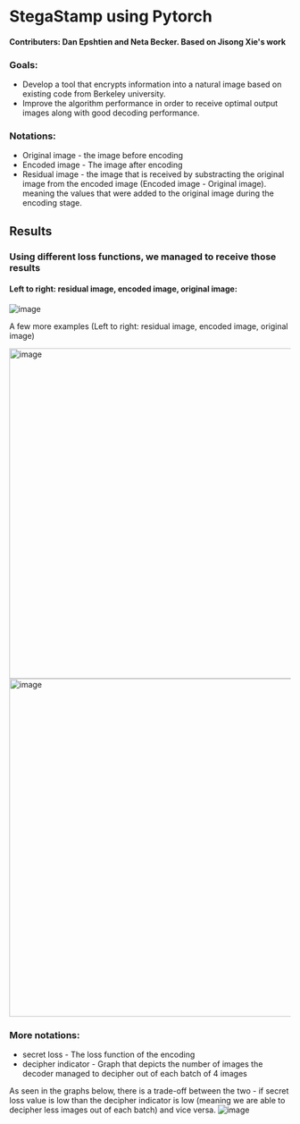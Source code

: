 # StegaStamp using Pytorch
#### Contributers: Dan Epshtien and Neta Becker. Based on Jisong Xie's work

### Goals: 
* Develop a tool that encrypts information into a natural image based on existing code from Berkeley university. 
* Improve the algorithm performance in order to receive optimal output images along with good decoding performance. 

### Notations:
* Original image - the image before encoding
* Encoded image - The image after encoding
* Residual image - the image that is received by substracting the original image from the encoded image (Encoded image - Original image). meaning the values that were added to the original image during the encoding stage.

## Results
### Using different loss functions, we managed to receive those results

#### Left to right: residual image, encoded image, original image:
![image](https://github.com/netabecker/Stegastamp_pytorch_version/assets/83274903/36e819c5-1109-4d81-93ef-205ad1da96d2)

A few more examples (Left to right: residual image, encoded image, original image)

<img width="591" alt="image" src="https://github.com/netabecker/Stegastamp_pytorch_version/assets/83274903/4d2518f3-5327-4d80-9d18-da5f11b1ab63">
<img width="605" alt="image" src="https://github.com/netabecker/Stegastamp_pytorch_version/assets/83274903/902eb630-93a4-4943-86ba-6b99b4d91480">

### More notations:
* secret loss - The loss function of the encoding
* decipher indicator - Graph that depicts the number of images the decoder managed to decipher out of each batch of 4 images

As seen in the graphs below, there is a trade-off between the two - if secret loss value is low than the decipher indicator is low (meaning we are able to decipher less images out of each batch) and vice versa.
![image](https://github.com/netabecker/Stegastamp_pytorch_version/assets/83274903/c4756dfa-3ada-43fd-8961-16a9fdd4b91c)
